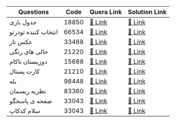 | Questions  | Code | Quera Link | Solution Link |
| ------------- | ------------- | ------------- | ------------- |
|  جدول بازی | 18850 | [🔗 Link](https://quera.ir/problemset/technology/18850/%D8%B3%D8%A4%D8%A7%D9%84-%D9%81%D8%B1%D8%A7%D9%86%D8%AA-%D8%A7%D9%86%D8%AF-%D8%AC%D8%AF%D9%88%D9%84%D8%A8%D8%A7%D8%B2%DB%8C) | [🔗 Link](https://github.com/0x73am43l/QueraChallenge/tree/main/Technology/jadval-bazi) |
|  انتخاب کننده تودرتو | 66534 | [🔗 Link](https://quera.ir/problemset/technology/66543/%D8%B3%D8%A4%D8%A7%D9%84-%D9%81%D8%B1%D8%A7%D9%86%D8%AA-%D8%A7%D9%86%D8%AF-%D8%A7%D9%86%D8%AA%D8%AE%D8%A7%D8%A8%DA%A9%D9%86%D9%86%D8%AF%D9%87-%D8%AA%D9%88%D8%AF%D8%B1%D8%AA%D9%88) | [🔗 Link](https://github.com/0x73am43l/QueraChallenge/tree/main/Technology/nested-selector2) |
|   عکس تار | 33488 | [🔗 Link](https://quera.ir/problemset/technology/33488/%D8%B3%D8%A4%D8%A7%D9%84-%D9%81%D8%B1%D8%A7%D9%86%D8%AA-%D8%A7%D9%86%D8%AF-%D8%B9%DA%A9%D8%B3-%D8%AA%D8%A7%D8%B1) | [🔗 Link](https://github.com/0x73am43l/QueraChallenge/tree/main/Technology/blurimage) |
|  خالی های رنگی | 21220 | [🔗 Link](https://quera.ir/problemset/technology/21220/%D8%B3%D8%A4%D8%A7%D9%84-%D9%81%D8%B1%D8%A7%D9%86%D8%AA-%D8%A7%D9%86%D8%AF-%D8%AE%D8%A7%D9%84%DB%8C%D9%87%D8%A7%DB%8C-%D8%B1%D9%86%DA%AF%DB%8C) | [🔗 Link](https://github.com/0x73am43l/QueraChallenge/tree/main/Technology/colorful-empties) |
|  دوزیستان ناکام | 15688 | [🔗 Link](https://quera.ir/problemset/technology/15688/%D8%B3%D8%A4%D8%A7%D9%84-%D9%81%D8%B1%D8%A7%D9%86%D8%AA-%D8%A7%D9%86%D8%AF-%D8%AF%D9%88%D8%B2%DB%8C%D8%B3%D8%AA%D8%A7%D9%86-%D9%86%D8%A7%DA%A9%D8%A7%D9%85) | [🔗 Link](https://github.com/0x73am43l/QueraChallenge/tree/main/Technology/Dozistan%20-%20Nakaam) |
|  کارت پستال | 21210 | [🔗 Link](https://quera.ir/problemset/technology/21210/%D8%B3%D8%A4%D8%A7%D9%84-%D8%AC%D9%86%DA%AF%D9%88-%DA%A9%D8%A7%D8%B1%D8%AA-%D9%BE%D8%B3%D8%AA%D8%A7%D9%84) | [🔗 Link](https://github.com/0x73am43l/QueraChallenge/tree/main/Technology/Cart%20Postal) |
|  بله | 98448 | [🔗 Link](https://quera.ir/problemset/technology/98448/%D8%B3%D8%A4%D8%A7%D9%84-%D9%81%D8%B1%D8%A7%D9%86%D8%AA-%D8%A7%D9%86%D8%AF-%D8%A8%D9%84%D9%87) | [🔗 Link](https://github.com/0x73am43l/QueraChallenge/tree/main/Technology/Bale) |
|  نظریه ریسمان  | 83360 | [🔗 Link](https://quera.ir/problemset/technology/83360/%D8%B3%D8%A4%D8%A7%D9%84-%D8%AA%D8%AD%D9%84%DB%8C%D9%84-%D8%AF%D8%A7%D8%AF%D9%87-%D9%86%D8%B8%D8%B1%DB%8C%D9%87-%D8%B1%DB%8C%D8%B3%D9%85%D8%A7%D9%86) | [🔗 Link](https://github.com/0x73am43l/QueraChallenge/blob/main/Technology/Nazariye-Risman.py) |
|  صفحه ی پاسخگو | 33043 | [🔗 Link](https://quera.ir/problemset/technology/33043/%D8%B3%D8%A4%D8%A7%D9%84-%D9%81%D8%B1%D8%A7%D9%86%D8%AA-%D8%A7%D9%86%D8%AF-%D8%B5%D9%81%D8%AD%D9%87%DB%8C-%D9%BE%D8%A7%D8%B3%D8%AE%DA%AF%D9%88) | [🔗 Link](https://github.com/0x73am43l/QueraChallenge/blob/main/Technology/Nazariye-Risman.py) |
|  سلام کدکاپ | 33043 | [🔗 Link](https://quera.org/problemset/132260/) | [🔗 Link](https://github.com/0x73am43l/QueraChallenge/tree/main/Technology/hello-code-cup6) |

